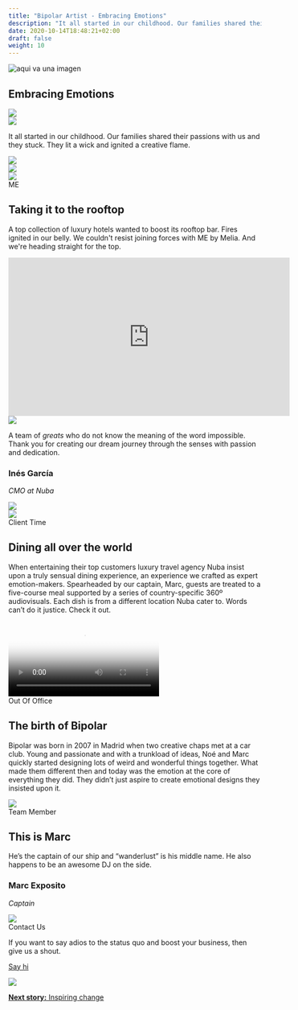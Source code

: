 ```yaml
---
title: "Bipolar Artist - Embracing Emotions"
description: "It all started in our childhood. Our families shared their passions with us and they stuck. They lit a wick and ignited a creative flame."
date: 2020-10-14T18:48:21+02:00
draft: false
weight: 10
---
```


<section class="container-fluid sides-header">
    <div class="row concept">
        <div class="col-xs-12">
            <p class="center"><img src="/images/embracing-emotions.jpg" alt="aqui va una imagen"></p></div>
    </div>
    <div class="row foot">
        <div class="col-xs-6 footpat"><div class="red"></div></div>
        <div class="col-xs-6 footpat"><div class="blue"></div></div>
    </div>
    <div class="row title">
        <div class="col-xs-12">
            <h1 class="center">Embracing Emotions</h1>
        </div>
    </div>
</section>
<section class="intro borderless">
    <div class="container">
        <div class="row bg">
            <div class="col-md-6 col-md-offset-2 col-lg-5 col-lg-offset-2 md-show xs-hide"><img src="/images/imgContent/intro-bg-3-hrz.png"></div>
            <div class="col-xs-12 xs-show md-hide"><img src="/images/imgContent/intro-bg-3.png"></div>
        </div>
        <div class="row content">
            <div class="col-xs-12 col-md-4 col-md-offset-1"><p>It all started in our childhood. Our families shared their passions with us and they stuck. They lit a wick and ignited a creative flame.</p></div>
            <div class="col-xs-12 col-md-5"><img src="/images/imgContent/BA_embracing_emotions_top_img.gif" class="img-responsive"></div>
        </div>
    </div>
</section>

<section class="main-area-wrapper">
    <div class="cont-video v1 purple">
        <div class="container">
            <div class="row bg">
                <div class="col-md-6 col-md-offset-3 md-show xs-hide"><img src="/images/imgContent/pinkred-texture-1-hrz.png"></div>
                <div class="col-xs-12 xs-show md-hide"><img src="/images/imgContent/pinkred-texture-1.png"></div>
            </div>
            <div class="row content">
                <div class="col-xs-10 col-md-5 first">
                    <div class="tag">ME</div>
                    <h2>Taking it to the rooftop </h2>
                    <p>A top collection of luxury hotels wanted to boost its rooftop bar. Fires ignited in our belly. We couldn't resist joining forces with ME by Melia. And we're heading straight for the top.</p>
                </div>
                <div class="col-xs-12 col-md-6 col-md-offset-1 second">
                    <!--<video controls loop class="teaser-d" poster="assets/video/BA_embracing_change_ME_poster.jpg">
                        <source src="assets/video/BA_embracing_change_ME_video.mp4" type="video/mp4">
                        <source src="assets/video/BA_embracing_change_ME_video.webm" type="video/webm">
                    </video>-->
                    <div class="video">
                        <iframe width="560" height="315" src="https://www.youtube-nocookie.com/embed/xFGIsdvRO7s?autoplay=0&playlist=xFGIsdvRO7s&loop=1&autohide=1&rel=0&mute=1&origin=http://bipolar-artist.com" frameborder="0" allow="accelerometer; autoplay; encrypted-media; gyroscope; picture-in-picture" allowfullscreen></iframe>	
                    </div>								
                </div>
            </div>
        </div>
    </div>
</section>

<section class="main-area-wrapper">
    <div class="one-cont-one-img-1 green">
        <div class="container">
            <div class="row content">
                <div class="col-xs-10 col-xs-offset-1 col-md-4 col-md-offset-1 img">
                    <img src="/images/imgContent/BA-client-testimonial-illustration-ines-nuba.jpg" class="img-responsive">
                </div>
                <div class="col-xs-10 col-xs-offset-1 col-md-4 col-md-offset-1 quote">
                    <quote><p>A team of <em>greats</em> who do not know the meaning of the word impossible. Thank you for creating our dream journey through the senses with passion and dedication.</p></quote>
                    <div class="memberfoot">
                        <h3 class="regular">Inés García</h3>
                        <p class="small"><em>CMO at Nuba</em></p>
                    </div>
                </div>
            </div>
        </div>
    </div>
    <div class="cont-video v3 green borderless">
    <a name="nuba"></a>
        <div class="container">
            <div class="row bg">
                <div class="col-md-3 col-md-offset-9 md-show xs-hide"><img src="/images/imgContent/pinkred-texture-2-hrz.png"></div>
                <div class="col-xs-12 xs-show md-hide"><img src="/images/imgContent/pinkred-texture-2.png"></div>
            </div>
            <div class="row content">
                <div class="col-xs-10 col-md-4 first">
                    <div class="tag">Client Time</div>
                    <h2>Dining all over the world</h2>
                    <p>When entertaining their top customers luxury travel agency Nuba insist upon a truly sensual dining experience, an experience we crafted as expert emotion-makers. Spearheaded by our captain, Marc, guests are treated to a five-course meal supported by a series of country-specific 360º audiovisuals. Each dish is from a different location Nuba cater to. Words can’t do it justice. Check it out.</p>
                </div>
                <div class="col-xs-12 col-md-6 second">
                    <video mute controls loop class="teaser-d" poster="/video/BA_embracing_emotions_nuba-poster.jpg">
                        <source src="/video/BA_embracing_emotions_nuba.mp4" type="video/mp4">
                        <source src="/video/BA_embracing_emotions_nuba.webm" type="video/webm">
                    </video>								
                    <!--<div class="video">
                        <iframe width="560" height="315" src="https://www.youtube-nocookie.com/embed/A4PQnYqn_hc?autoplay=0&playlist=jJLg_Ilu384&loop=1&autohide=1&rel=0&mute=1&origin=http://bipolar-artist.com" frameborder="0" allow="accelerometer; autoplay; encrypted-media; gyroscope; picture-in-picture" allowfullscreen></iframe>
                    </div>-->									
                </div>
            </div>
        </div>
    </div>
</section>
<section class="main-area-wrapper">
    <div class="one-cont-one-cont-1 borderless">
        <div class="container">
            <div class="row content">
                <div class="tag bg-yellow-1">Out Of Office</div>
                <div class="col-xs-12 col-md-6 first content no-margin bg-orange-1">
                        <h2>The birth of Bipolar</h2>
                        <p>Bipolar was born in 2007 in Madrid when two creative chaps met at a car club. Young and passionate and with a
trunkload of ideas, Noé and Marc quickly started designing lots of weird and wonderful things together. What made them different then and today was the emotion at the core of everything they did. They didn’t just aspire to create emotional designs they insisted upon it.</p>
                </div>
                <div class="col-xs-12 col-md-6 second img">
                    <img src="/images/imgContent/BA-birth-of-bipolar-20190306.jpg" class="img-responsive">
                </div>							
            </div>
        </div>
    </div>
</section>
<section class="main-area-wrapper">
    <div class="one-cont-one-img-1 orange">
        <div class="container">
            <div class="row content">
                <div class="tag">Team Member</div>
                <div class="col-xs-12 col-md-4 col-md-offset-1 text">
                    <h2 class="superbig">This is Marc</h2>
                    <p>He’s the captain of our ship and “wanderlust” is his middle name. He also happens to be an awesome DJ on the side.</p>
                    <div class="memberfoot">
                        <h3 class="regular">Marc Exposito</h3>
                        <p class="small"><em>Captain</em></p>
                    </div>
                </div>
                <div class="col-xs-12 col-md-4 col-md-offset-1 img">
                    <img src="/images/imgContent/team-marc-exposito.jpg" class="img-responsive">
                </div>
            </div>
        </div>
    </div>
</section>

<section class="main-area-wrapper">
    <div class="contact-widget purple">
        <div class="container">
            <div class="row content">
                <div class="col-xs-8 col-md-3 col-md-offset-3 first">
                    <div class="tag">Contact Us</div>
                    <p>If you want to say adios to the status quo and boost your business, then give us a shout.</p>
                    <p class="center"><a class="noted" href="/contact.html">Say hi</a></p>
                </div>
                <div class="col-xs-4 col-md-3 second" style="background-image:url(/images/imgContent/graydrops-texture-1.png)">
                    <div class="col-xs-12 col-md-8 col-md-offset-2">
                        <img src="/images/imgContent/icon-contact.png" class="img-responsive">
                    </div>								
                </div>
            </div>
        </div>
    </div>
</section>

<section class="container-fluid jump-section">
    <div class="row title">
        <div class="col-xs-12 col-md-6 col-md-offset-3">
            <p class="center"><a href="/inspiring-change.html"><strong>Next story:</strong> Inspiring change</a></p>
        </div>
    </div>
</section>